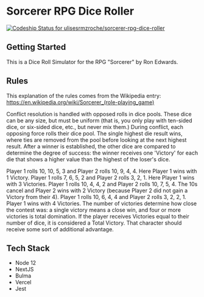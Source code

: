 # Sorcerer RPG Dice Roller

[![Codeship Status for ulisesrmzroche/sorcerer-rpg-dice-roller](https://app.codeship.com/projects/787c8c30-b418-0138-507a-66063cddf7a7/status?branch=master)](https://app.codeship.com/projects/404346)

## Getting Started

This is a Dice Roll Simulator for the RPG "Sorcerer" by Ron Edwards.

## Rules

This explanation of the rules comes from the Wikipedia entry: https://en.wikipedia.org/wiki/Sorcerer_(role-playing_game)

Conflict resolution is handled with opposed rolls in dice pools. These dice can be any size, but must be uniform (that is, you only play with ten-sided dice, or six-sided dice, etc., but never mix them.) During conflict, each opposing force rolls their dice pool. The single highest die result wins, where ties are removed from the pool before looking at the next highest result. After a winner is established, the other dice are compared to determine the degree of success: the winner receives one 'Victory' for each die that shows a higher value than the highest of the loser's dice.

Player 1 rolls 10, 10, 5, 3 and Player 2 rolls 10, 9, 4, 4. Here Player 1 wins with 1 Victory.
Player 1 rolls 7, 6, 5, 2 and Player 2 rolls 3, 2, 1. Here Player 1 wins with 3 Victories.
Player 1 rolls 10, 4, 4, 2 and Player 2 rolls 10, 7, 5, 4. The 10s cancel and Player 2 wins with 2 Victory (because Player 2 did not gain a Victory from their 4).
Player 1 rolls 10, 6, 4, 4 and Player 2 rolls 3, 2, 2, 1. Player 1 wins with 4 Victories.
The number of victories determine how close the contest was: a single victory means a close win, and four or more victories is total domination. If the player receives Victories equal to their number of dice, it is considered a Total Victory. That character should receive some sort of additional advantage.

## Tech Stack

* Node 12
* NextJS
* Bulma
* Vercel
* Jest

